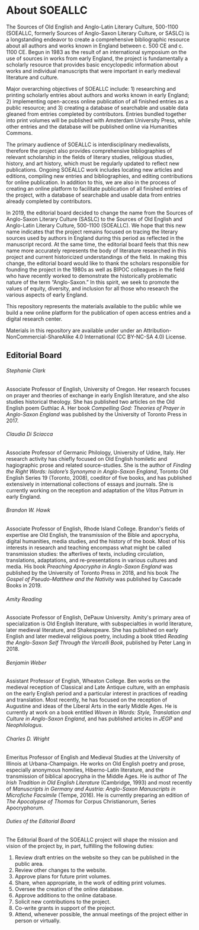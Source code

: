 # About SOEALLC
The Sources of Old English and Anglo-Latin Literary Culture, 500-1100 (SOEALLC, formerly Sources of Anglo-Saxon Literary Culture, or SASLC) is a longstanding endeavor to create a comprehensive bibliographic resource about all authors and works known in England between c. 500 CE and c. 1100 CE. Begun in 1983 as the result of an international symposium on the use of sources in works from early England, the project is fundamentally a scholarly resource that provides basic encyclopedic information about works and individual manuscripts that were important in early medieval literature and culture.

Major overarching objectives of SOEALLC include: 1) researching and printing scholarly entries about authors and works known in early England; 2) implementing open-access online publication of all finished entries as a public resource; and 3) creating a database of searchable and usable data gleaned from entries completed by contributors. Entries bundled together into print volumes will be published with Amsterdam University Press, while other entries and the database will be published online via Humanities Commons.

The primary audience of SOEALLC is interdisciplinary medievalists, therefore the project also provides comprehensive bibliographies of relevant scholarship in the fields of literary studies, religious studies, history, and art history, which must be regularly updated to reflect new publications. Ongoing SOEALLC work includes locating new articles and editions, compiling new entries and bibliographies, and editing contributions for online publication. In addition to this, we are also in the process of creating an online platform to facilitate publication of all finished entries of the project, with a database of searchable and usable data from entries already completed by contributors.

In 2019, the editorial board decided to change the name from the Sources of Anglo-Saxon Literary Culture (SASLC) to the Sources of Old English and Anglo-Latin Literary Culture, 500-1100 (SOEALLC). We hope that this new name indicates that the project remains focused on tracing the literary sources used by authors in England during this period as reflected in the manuscript record. At the same time, the editorial board feels that this new name more accurately represents the body of literature researched in this project and current historicized understandings of the field. In making this change, the editorial board would like to thank the scholars responsible for founding the project in the 1980s as well as BIPOC colleagues in the field who have recently worked to demonstrate the historically problematic nature of the term “Anglo-Saxon.” In this spirit, we seek to promote the values of equity, diversity, and inclusion for all those who research the various aspects of early England.

This repository represents the materials available to the public while we build a new online platform for the publication of open access entries and a digital research center.

Materials in this repository are available under under an Attribution-NonCommercial-ShareAlike 4.0 International (CC BY-NC-SA 4.0) License.

## Editorial Board

###### Stephanie Clark
Associate Professor of English, University of Oregon. Her research focuses on prayer and theories of exchange in early English literature, and she also studies historical theology. She has published two articles on the Old English poem Guthlac A. Her book _Compelling God: Theories of Prayer in Anglo-Saxon England_ was published by the University of Toronto Press in 2017.

###### Claudia Di Sciacca
Associate Professor of Germanic Philology, University of Udine, Italy. Her research activity has chiefly focused on Old English homiletic and hagiographic prose and related source-studies. She is the author of _Finding the Right Words: Isidore’s Synonyma in Anglo-Saxon England_, Toronto Old English Series 19 (Toronto, 2008), coeditor of five books, and has published extensively in international collections of essays and journals. She is currently working on the reception and adaptation of the _Vitas Patrum_ in early England.

###### Brandon W. Hawk
Associate Professor of English, Rhode Island College. Brandon's fields of expertise are Old English, the transmission of the Bible and apocrypha, digital humanities, media studies, and the history of the book. Most of his interests in research and teaching encompass what might be called transmission studies: the afterlives of texts, including circulation, translations, adaptations, and re-presentations in various cultures and media. His book _Preaching Apocrypha in Anglo-Saxon England_ was published by the University of Toronto Press in 2018, and his book _The Gospel of Pseudo-Matthew and the Nativity_ was published by Cascade Books in 2019.

###### Amity Reading
Associate Professor of English, DePauw University. Amity's primary area of specialization is Old English literature, with subspecialties in world literature, later medieval literature, and Shakespeare. She has published on early English and later medieval religious poetry, including a book titled _Reading the Anglo-Saxon Self Through the Vercelli Book_, published by Peter Lang in 2018.

###### Benjamin Weber
Assistant Professor of English, Wheaton College. Ben works on the medieval reception of Classical and Late Antique culture, with an emphasis on the early English period and a particular interest in practices of reading and translation. Most recently, he has focused on the reception of Augustine and ideas of the Liberal Arts in the early Middle Ages. He is currently at work on a book entitled _Woven in Words: Style, Translation and Culture in Anglo-Saxon England_, and has published articles in _JEGP_ and _Neophilologus_.

###### Charles D. Wright
Emeritus Professor of English and Medieval Studies at the University of Illinois at Urbana-Champaign. He works on Old English poetry and prose, especially anonymous homilies, Hiberno-Latin literature, and the transmission of biblical apocrypha in the Middle Ages. He is author of _The Irish Tradition in Old English Literature_ (Cambridge, 1993) and most recently of _Manuscripts in Germany and Austria: Anglo-Saxon Manuscripts in Microfiche Facsimile_ (Tempe, 2016). He is currently preparing an edition of _The Apocalypse of Thomas_ for Corpus Christianorum, Series Apocryphorum.

###### Duties of the Editorial Board
The Editorial Board of the SOEALLC project will shape the mission and vision of the project by, in part, fulfilling the following duties:
1. Review draft entries on the website so they can be published in the public area.
2. Review other changes to the website.
3. Approve plans for future print volumes.
4. Share, when appropriate, in the work of editing print volumes.
5. Oversee the creation of the online database.
6. Approve additions to the online database.
7. Solicit new contributions to the project.
8. Co-write grants in support of the project.
9. Attend, whenever possible, the annual meetings of the project either in person or virtually.
